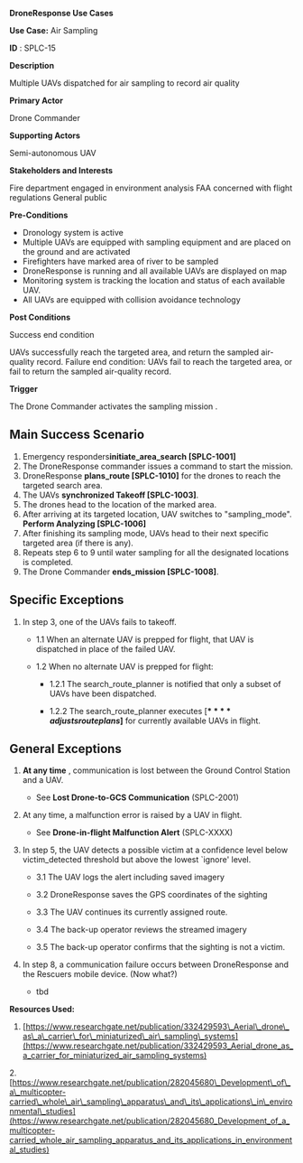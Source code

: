 **DroneResponse Use Cases**

**Use Case:** Air Sampling

**ID** : SPLC-15

**Description**

Multiple UAVs dispatched for air sampling to record air quality

**Primary Actor**

Drone Commander

**Supporting Actors**

Semi-autonomous UAV

**Stakeholders and Interests**

Fire department engaged in environment analysis
 FAA concerned with flight regulations
 General public

**Pre-Conditions**

- Dronology system is active
- Multiple UAVs are equipped with sampling equipment and are placed on the ground and are activated
- Firefighters have marked area of river to be sampled
- DroneResponse is running and all available UAVs are displayed on map
- Monitoring system is tracking the location and status of each available UAV.
- All UAVs are equipped with collision avoidance technology

**Post Conditions**

Success end condition

UAVs successfully reach the targeted area, and return the sampled air-quality record.
Failure end condition:
 UAVs fail to reach the targeted area, or fail to return the sampled air-quality record.

**Trigger**

The Drone Commander activates the sampling mission .

## Main Success Scenario

1. Emergency responders**initiate\_area\_search [SPLC-1001]**
2. The DroneResponse commander issues a command to start the mission.
3. DroneResponse **plans\_route [SPLC-1010]** for the drones to reach the targeted search area.
4. The UAVs **synchronized Takeoff [SPLC-1003]**.
5. The drones head to the location of the marked area.
6. After arriving at its targeted location, UAV switches to &quot;sampling\_mode&quot;. **Perform Analyzing [SPLC-1006]**
7. After finishing its sampling mode, UAVs head to their next specific targeted area (if there is any).
8. Repeats step 6 to 9 until water sampling for all the designated locations is completed.
9. The Drone Commander **ends\_mission [SPLC-1008]**.

## Specific Exceptions

1. In step 3, one of the UAVs fails to takeoff.

   * 1.1 When an alternate UAV is prepped for flight, that UAV is dispatched in place of the failed UAV.

   * 1.2 When no alternate UAV is prepped for flight:

      * 1.2.1 The search\_route\_planner is notified that only a subset of UAVs have been dispatched.

      * 1.2.2 The search\_route\_planner executes [**$**** adjusts route plans$]** for currently available UAVs in flight.

## General Exceptions

1. **At any time** , communication is lost between the Ground Control Station and a UAV.

   * See **Lost Drone-to-GCS Communication** (SPLC-2001)

1. At any time, a malfunction error is raised by a UAV in flight.
   * See **Drone-in-flight Malfunction Alert** (SPLC-XXXX)

3. In step 5, the UAV detects a possible victim at a confidence level below victim\_detected threshold but above the lowest `ignore&#39; level.

   * 3.1 The UAV logs the alert including saved imagery

   * 3.2 DroneResponse saves the GPS coordinates of the sighting

   * 3.3 The UAV continues its currently assigned route.

   * 3.4 The back-up operator reviews the streamed imagery

   * 3.5 The back-up operator confirms that the sighting is not a victim.

4. In step 8, a communication failure occurs between DroneResponse and the Rescuers mobile device. (Now what?)

   * tbd 
   
**Resources Used:**

1. [https://www.researchgate.net/publication/332429593\_Aerial\_drone\_as\_a\_carrier\_for\_miniaturized\_air\_sampling\_systems](https://www.researchgate.net/publication/332429593_Aerial_drone_as_a_carrier_for_miniaturized_air_sampling_systems)

2.[https://www.researchgate.net/publication/282045680\_Development\_of\_a\_multicopter-carried\_whole\_air\_sampling\_apparatus\_and\_its\_applications\_in\_environmental\_studies](https://www.researchgate.net/publication/282045680_Development_of_a_multicopter-carried_whole_air_sampling_apparatus_and_its_applications_in_environmental_studies)